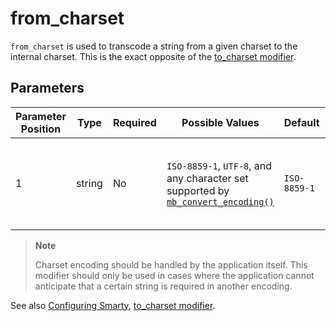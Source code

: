 # from_charset

`from_charset` is used to transcode a string from a given charset to the
internal charset. This is the exact opposite of the [to_charset
modifier](language-modifier-to-charset.md).

## Parameters

| Parameter Position | Type   | Required | Possible Values                                                                                                              | Default      | Description                                                   |
|--------------------|--------|----------|------------------------------------------------------------------------------------------------------------------------------|--------------|---------------------------------------------------------------|
| 1                  | string | No       | `ISO-8859-1`, `UTF-8`, and any character set supported by [`mb_convert_encoding()`](https://www.php.net/mb_convert_encoding) | `ISO-8859-1` | The charset encoding the value is supposed to be decoded from |

> **Note**
>
> Charset encoding should be handled by the application itself. This
> modifier should only be used in cases where the application cannot
> anticipate that a certain string is required in another encoding.

See also [Configuring Smarty](../../api/configuring.md), [to_charset
modifier](language-modifier-to-charset.md).
